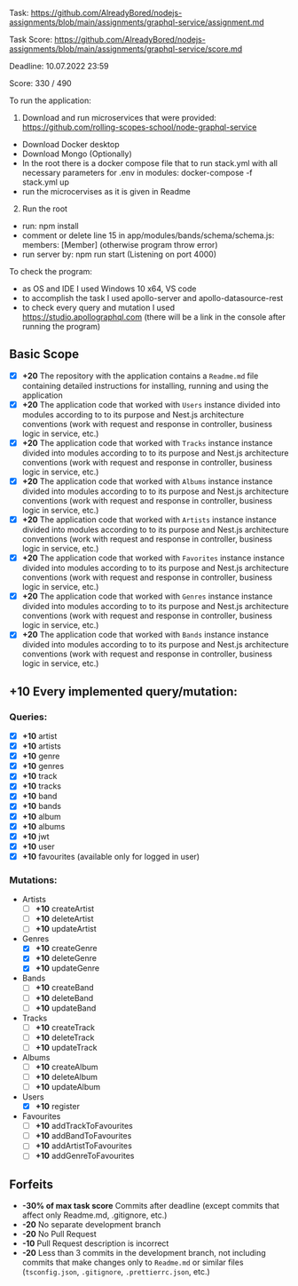 Task: https://github.com/AlreadyBored/nodejs-assignments/blob/main/assignments/graphql-service/assignment.md

Task Score:  https://github.com/AlreadyBored/nodejs-assignments/blob/main/assignments/graphql-service/score.md

Deadline: 10.07.2022 23:59

Score: 330 / 490

To run the application: 

1. Download and run microservices that were provided: https://github.com/rolling-scopes-school/node-graphql-service
  - Download Docker desktop
  - Download Mongo (Optionally)
  - In the root there is a docker compose file that to run stack.yml with all necessary parameters for .env in modules: docker-compose -f stack.yml up
  - run the microcervises as it is given in Readme 
2. Run the root 
  - run: npm install
  - comment or delete line 15 in app/modules/bands/schema/schema.js: members: [Member] (otherwise program throw error)
  - run server by: npm run start (Listening on port 4000)
  
To check the program:
- as OS and IDE I used Windows 10 x64, VS code
- to accomplish the task I used apollo-server and apollo-datasource-rest
- to check every query and mutation I used https://studio.apollographql.com (there will be a link in the console after running the program)
  
  
## Basic Scope

- [x] **+20** The repository with the application contains a `Readme.md` file containing detailed instructions for installing, running and using the application
- [x] **+20** The application code that worked with `Users` instance divided into modules according to to its purpose and Nest.js architecture conventions (work with request and response in controller, business logic in service, etc.)
- [x] **+20** The application code that worked with `Tracks` instance instance divided into modules according to to its purpose and Nest.js architecture conventions (work with request and response in controller, business logic in service, etc.)
- [x] **+20** The application code that worked with `Albums` instance instance divided into modules according to to its purpose and Nest.js architecture conventions (work with request and response in controller, business logic in service, etc.)
- [x] **+20** The application code that worked with `Artists` instance instance divided into modules according to to its purpose and Nest.js architecture conventions (work with request and response in controller, business logic in service, etc.)
- [x] **+20** The application code that worked with `Favorites` instance instance divided into modules according to to its purpose and Nest.js architecture conventions (work with request and response in controller, business logic in service, etc.)
- [x] **+20** The application code that worked with `Genres` instance instance divided into modules according to to its purpose and Nest.js architecture conventions (work with request and response in controller, business logic in service, etc.)
- [x] **+20** The application code that worked with `Bands` instance instance divided into modules according to to its purpose and Nest.js architecture conventions (work with request and response in controller, business logic in service, etc.)

## **+10** Every implemented query/mutation:

### Queries:
  - [x] **+10** artist
  - [x] **+10** artists
  - [x] **+10** genre
  - [x] **+10** genres
  - [x] **+10** track
  - [x] **+10** tracks
  - [x] **+10** band
  - [x] **+10** bands
  - [x] **+10** album
  - [x] **+10** albums
  - [x] **+10** jwt 
  - [x] **+10** user
  - [x] **+10** favourites (available only for logged in user)

### Mutations:

- Artists
  - [ ] **+10** createArtist
  - [ ] **+10** deleteArtist
  - [ ] **+10** updateArtist
- Genres
  - [x] **+10** createGenre
  - [x] **+10** deleteGenre
  - [x] **+10** updateGenre
- Bands
  - [ ] **+10** createBand
  - [ ] **+10** deleteBand
  - [ ] **+10** updateBand
- Tracks
  - [ ] **+10** createTrack
  - [ ] **+10** deleteTrack
  - [ ] **+10** updateTrack
- Albums
  - [ ] **+10** createAlbum
  - [ ] **+10** deleteAlbum
  - [ ] **+10** updateAlbum
- Users
  - [x] **+10** register
- Favourites
  - [ ] **+10** addTrackToFavourites
  - [ ] **+10** addBandToFavourites
  - [ ] **+10** addArtistToFavourites
  - [ ] **+10** addGenreToFavourites

## Forfeits

- **-30% of max task score** Commits after deadline (except commits that affect only Readme.md, .gitignore, etc.)
- **-20** No separate development branch
- **-20** No Pull Request
- **-10** Pull Request description is incorrect
- **-20** Less than 3 commits in the development branch, not including commits that make changes only to `Readme.md` or similar files (`tsconfig.json`, `.gitignore`, `.prettierrc.json`, etc.)
